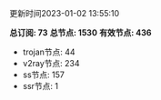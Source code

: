 更新时间2023-01-02 13:55:10

**总订阅: 73**
**总节点: 1530**
**有效节点: 436**
- trojan节点: 44
- v2ray节点: 234
- ss节点: 157
- ssr节点: 1
